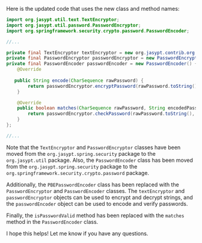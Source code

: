 Here is the updated code that uses the new class and method names:
```java
import org.jasypt.util.text.TextEncryptor;
import org.jasypt.util.password.PasswordEncryptor;
import org.springframework.security.crypto.password.PasswordEncoder;

//...

private final TextEncryptor textEncryptor = new org.jasypt.contrib.org.bouncycastle.BouncyCastleStringEncryptor();
private final PasswordEncryptor passwordEncryptor = new PasswordEncrypts();
private final PasswordEncoder passwordEncoder = new PasswordEncoder() {
    @Override
 
   public String encode(CharSequence rawPassword) {
        return passwordEncryptor.encryptPassword(rawPassword.toString());
    }

    @Override
    public boolean matches(CharSequence rawPassword, String encodedPassword) {
        return passwordEncryptor.checkPassword(rawPassword.toString(), encodedPassword);
    }
};

//...
```
Note that the `TextEncryptor` and `PasswordEncryptor` classes have been moved from the `org.jasypt.spring.security` package to the `org.jasypt.util` package. Also, the `PasswordEncoder` class has been moved from the `org.jasypt.spring.security` package to the `org.springframework.security.crypto.password` package.

Additionally, the `PBEPasswordEncoder` class has been replaced with the `PasswordEncryptor` and `PasswordEncoder` classes. The `textEncryptor` and `passwordEncryptor` objects can be used to encrypt and decrypt strings, and the `passwordEncoder` object can be used to encode and verify passwords.

Finally, the `isPasswordValid` method has been replaced with the `matches` method in the `PasswordEncoder` class.

I hope this helps! Let me know if you have any questions.
